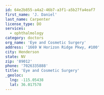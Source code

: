 ```yaml
---
id: 64e2b855-a4a2-46b7-a3f1-a5b27fa4eaf7
first_name: 'J. Daniel'
last_name: Carpenter
license_type: DO
services:
  - ophthalmology
category: doctors
org_name: 'Eye and Cosmetic Surgery'
address: '1669 W Horizon Ridge Pkwy, #100'
city: Henderson
state: NV
zip: '89012'
phone: '7026335888'
title: 'Eye and Cosmetic Surgery'
_geoloc:
  lng: -115.05438
  lat: 36.017578
---
```

